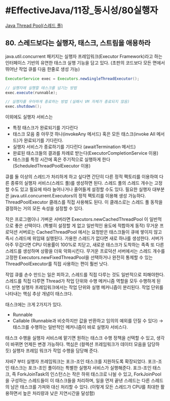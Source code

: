 # #EffectiveJava/11장_동시성/80실행자

[Java Thread Pool(스레드 풀)](https://limkydev.tistory.com/55)

## 80. 스레드보다는 실행자, 태스크, 스트림을 애용하라


java.util.concurrent 패키지는 실행자 프레임워크(Executor Framework)라고 하는 인터페이스 기반의 유연한 태스크 실행 기능을 담고 있다. (초판의 코드보다 모든 면에서 뛰어난 작업 큐를 다음 한줄로 생성 가능)

```java
ExecutorService exec = Executors.newSingleThreadExecutor();

// 실행자에 실행할 태스크를 넘기는 방법
exec.execute(runnable);

// 실행자를 우아하게 종료하는 방법 (실패시 VM 자체가 종료되지 않음)
exec.shutdown();
```

이외에도 실행자 서비스는
- 특정 태스크가 완료되기를 기다린다
- 태스크 모음 중 아무것 하나(invokeAny 메서드) 혹은 모든 태스크(invoke All 메서드)가 완료되기를 기다린다.
- 실행자 서비스가 종료하기를 기다린다 (awaitTermination 메서드)
- 완료된 태스크들의 결과를 차례로 받는다(ExecutorCompletionService 이용)
- 태스크를 특정 시간에 혹은 주기적으로 실행하게 한다(ScheduledThreadPoolExecutor 이용)

큐를 둘 이상의 스레드가 처리하게 하고 싶다면 간단히 다른 정적 팩토리를 이용하여 다른 종류의 실행자 서비스(스레드 풀)를 생성하면 된다. 스레드 풀의 스레드 개수는 고정할 수도 있고 필요에 따라 늘어나거나 줄어들게 설정할 수도 있다. 
 필요한 실행자 대부분은 java.util.concurrent.Executors의 정적 팩토리를 이용해 생성 가능하다. ThreadPoolExecutor 클래스를 직접 사용해도 된다. 이 클래스로는 스레드 풀 동작을 결정하는 거의 모든 속성을 설정할 수 있다.

작은 프로그램이나 가벼운 서버라면 Executors.newCachedThreadPool 이 일반적으로 좋은 선택이다. (특별히 설정할 게 없고 일반적인 용도에 적합하게 동작) 무거운 프로덕션 서버로는 CachedThreadPool 에서는 요청받은 태스크들이 큐에 쌓이지 않고 즉시 스레드에 위임돼 실행된다. 가용한 스레드가 없다면 새로 하나를 생성한다. 서버가 아주 무겁다면 CPU 이용률이 100%로 치닫고, 새로운 태스크가 도착하는 족족 또 다른 스레드를 생성하며 상황을 더욱 악화시킨다. 
 무거운 프로덕션 서버에서는 스레드 개수를 고정한 Executors.newFixedThreadPool을 선택하거나 완전히 통제할 수 있는 ThreadPoolExecutor를 직접 사용하는 편이 훨씬 낫다. 

작업 큐를 손수 만드는 일은 피하고, 스레드를 직접 다루는 것도 일반적으로 피해야한다. 스레드를 직접 다루면 Thread가 작업 단위와 수행 메커니즘 역할을 모두 수행하게 된다. 반면 실행자 프레임워크에서는 작업 단위와 실행 메커니즘이 분리된다. 작업 단위를 나타내는 핵심 추상 개념이 태스크다. 

태스크에는 크게 2가지가 있다.
- Runnable
- Callable (Runnable과 비슷하지만 값을 반환하고 임의의 예외를 던질 수 있다)
-> 태스크를 수행하는 일반적인 메커니즘이 바로 실행자 서비스다.

태스크 수행을 실행자 서비스에 맡기면 원하는 태스크 수행 정책을 선택할 수 있고, 생각이 바뀌면 언제든 변경 가능하다. 핵심은 (컬렉션 프레임워크가 데이터 모음을 담당하듯) 실행자 프레임 워크가 작업 수행을 담당해 준다.

자바7 부터 실행자 프레임워크는 포크-조인 태스크를 지원하도록 확장되었다. 포크-조인 태스크는 포크-조인 풀이라는 특별한 실행자 서비스가 실행해준다. 포크-조인 태스크, 즉 ForkJoinTask의 인스턴스는 작은 하위 태스크로 나뉠 수 있고, ForkJoinPool을 구성하는 스레드들이 이 태스크들을 처리하며, 일을 먼저 끝낸 스레드는 다른 스레드의 남은 태스크를 가져와 대신 처리할 수 있다. (이렇게 모든 스레드가 CPU를 최대한 활용하면서 높은 처리량과 낮은 지연시간을 달성함)





